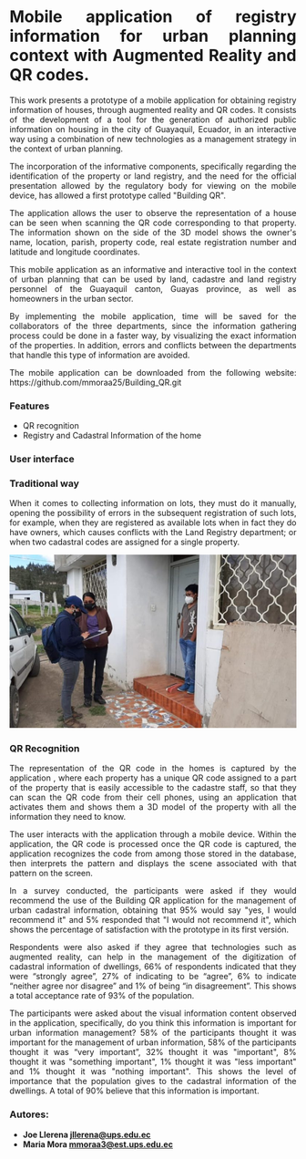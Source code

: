 <h1 align="justify">Mobile application of registry information for urban planning context with Augmented Reality and QR codes.</h1>

<p align="justify">
This work presents a prototype of a mobile application for obtaining registry information of houses, through augmented reality and QR codes. It consists of the development of a tool for the generation of authorized public information on housing in the city of Guayaquil, Ecuador, in an interactive way using a combination of new technologies as a management strategy in the context of urban planning. </p>
<p align="justify">
The incorporation of the informative components, specifically regarding the identification of the property or land registry, and the need for the official presentation allowed by the regulatory body for viewing on the mobile device, has allowed a first prototype called "Building QR".</p>
<p align="justify">
The application allows the user to observe the representation of a house can be seen when scanning the QR code corresponding to that property. The information shown on the side of the 3D model shows the owner's name, location, parish, property code, real estate registration number and latitude and longitude coordinates.</p>
<p align="justify">
This mobile application as an informative and interactive tool in the context of urban planning that can be used by land, cadastre and land registry personnel of the Guayaquil canton, Guayas province, as well as homeowners in the urban sector.</p>
<p align="justify">
By implementing the mobile application, time will be saved for the collaborators of the three departments, since the information gathering process could be done in a faster way, by visualizing the exact information of the properties. In addition, errors and conflicts between the departments that handle this type of information are avoided. </p> 
<p align="justify">
The mobile application can be downloaded from the following website: https://github.com/mmoraa25/Building_QR.git</p> 

### Features

-	QR recognition
-	Registry and Cadastral Information of the home

###  User interface  








###  Traditional way
<p align="justify">
When it comes to collecting information on lots, they must do it manually, opening the possibility of errors in the subsequent registration of such lots, for example, when they are registered as available lots when in fact they do have owners, which causes conflicts with the Land Registry department; or when two cadastral codes are assigned for a single property.</p>


<p align="center">
  <a target="_blank" rel="noopener noreferrer" href="https://github.com/mmoraa25/Building_QR/blob/4ceb86bae76c27e69fcd76cddb2e2f35a620f653/imagenes/INEC2-780x470.jpg">
    <img src="https://github.com/mmoraa25/Building_QR/blob/4ceb86bae76c27e69fcd76cddb2e2f35a620f653/imagenes/INEC2-780x470.jpg" alt="" style="max-width:100%;">
  </a>
</p>

###  QR Recognition 
<p align="justify">
The representation of the QR code in the homes is captured by the application , where each property has a unique QR code assigned to a part of the property that is easily accessible to the cadastre staff, so that they can scan the QR code from their cell phones, using an application that activates them and shows them a 3D model of the property with all the information they need to know. </p>
<p align="justify">
The user interacts with the application through a mobile device. Within the application, the QR code is processed once the QR code is captured, the application recognizes the code from among those stored in the database, then interprets the pattern and displays the scene associated with that pattern on the screen. </p>
<p align="justify">
In a survey conducted, the participants were asked if they would recommend the use of the Building QR application for the management of urban cadastral information, obtaining that 95% would say "yes, I would recommend it" and 5% responded that "I would not recommend it", which shows the percentage of satisfaction with the prototype in its first versión.</p>



<p align="justify">
Respondents were also asked if they agree that technologies such as augmented reality, can help in the management of the digitization of cadastral information of dwellings, 66% of respondents indicated that they were “strongly agree”, 27% of indicating to be “agree”, 6% to indicate “neither agree nor disagree” and 1% of being “in disagreement”. This shows a total acceptance rate of 93% of the population. </p>




<p align="justify">
The participants were asked about the visual information content observed in the application, specifically, do you think this information is important for urban information management? 58% of the participants thought it was important for the management of urban information, 58% of the participants thought it was “very important”, 32% thought it was "important", 8% thought it was "something important", 1% thought it was "less important" and 1% thought it was "nothing important". This shows the level of importance that the population gives to the cadastral information of the dwellings. A total of 90% believe that this information is important.</p>



### Autores:
- **Joe Llerena  jllerena@ups.edu.ec**
- **Maria Mora mmoraa3@est.ups.edu.ec** 
